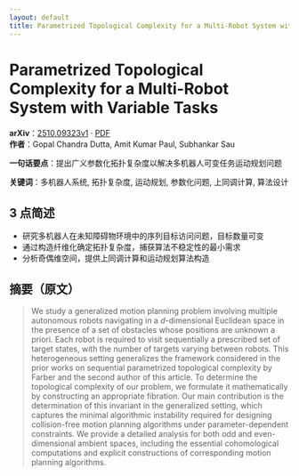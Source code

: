 ```yaml
---
layout: default
title: Parametrized Topological Complexity for a Multi-Robot System with Variable Tasks
---
```


# Parametrized Topological Complexity for a Multi-Robot System with Variable Tasks
**arXiv**：[2510.09323v1](https://arxiv.org/abs/2510.09323) · [PDF](https://arxiv.org/pdf/2510.09323.pdf)  
**作者**：Gopal Chandra Dutta, Amit Kumar Paul, Subhankar Sau  

**一句话要点**：提出广义参数化拓扑复杂度以解决多机器人可变任务运动规划问题

**关键词**：多机器人系统, 拓扑复杂度, 运动规划, 参数化问题, 上同调计算, 算法设计

## 3 点简述
- 研究多机器人在未知障碍物环境中的序列目标访问问题，目标数量可变
- 通过构造纤维化确定拓扑复杂度，捕获算法不稳定性的最小需求
- 分析奇偶维空间，提供上同调计算和运动规划算法构造

## 摘要（原文）

> We study a generalized motion planning problem involving multiple autonomous
> robots navigating in a $d$-dimensional Euclidean space in the presence of a set
> of obstacles whose positions are unknown a priori. Each robot is required to
> visit sequentially a prescribed set of target states, with the number of
> targets varying between robots. This heterogeneous setting generalizes the
> framework considered in the prior works on sequential parametrized topological
> complexity by Farber and the second author of this article. To determine the
> topological complexity of our problem, we formulate it mathematically by
> constructing an appropriate fibration. Our main contribution is the
> determination of this invariant in the generalized setting, which captures the
> minimal algorithmic instability required for designing collision-free motion
> planning algorithms under parameter-dependent constraints. We provide a
> detailed analysis for both odd and even-dimensional ambient spaces, including
> the essential cohomological computations and explicit constructions of
> corresponding motion planning algorithms.

